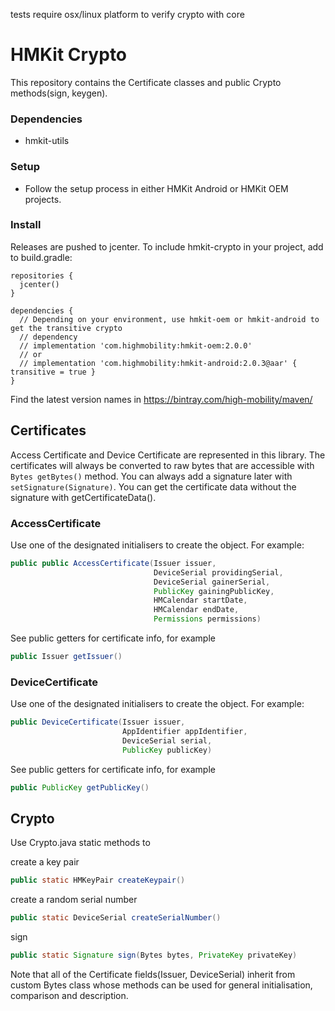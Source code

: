 tests require osx/linux platform to verify crypto with core


# HMKit Crypto

This repository contains the Certificate classes and public Crypto methods(sign, keygen).

### Dependencies

* hmkit-utils

### Setup

* Follow the setup process in either HMKit Android or HMKit OEM projects.

### Install

Releases are pushed to jcenter. To include hmkit-crypto in your project, add to build.gradle:

```
repositories {
  jcenter()
}

dependencies {
  // Depending on your environment, use hmkit-oem or hmkit-android to get the transitive crypto
  // dependency 
  // implementation 'com.highmobility:hmkit-oem:2.0.0'
  // or
  // implementation 'com.highmobility:hmkit-android:2.0.3@aar' { transitive = true }
}
```

Find the latest version names in https://bintray.com/high-mobility/maven/

## Certificates

Access Certificate and Device Certificate are represented in this library. The certificates will 
always be converted to raw bytes that are accessible with `Bytes getBytes()` method. You can always 
add a signature later with `setSignature(Signature)`. You can get the certificate data without
the signature with getCertificateData().

### AccessCertificate

Use one of the designated initialisers to create the object. For example:

```java
public public AccessCertificate(Issuer issuer,
                                DeviceSerial providingSerial,
                                DeviceSerial gainerSerial,
                                PublicKey gainingPublicKey,
                                HMCalendar startDate,
                                HMCalendar endDate,
                                Permissions permissions)
```

See public getters for certificate info, for example

```java
public Issuer getIssuer()
```

### DeviceCertificate
Use one of the designated initialisers to create the object. For example:

```java
public DeviceCertificate(Issuer issuer,
                         AppIdentifier appIdentifier,
                         DeviceSerial serial,
                         PublicKey publicKey)
```

See public getters for certificate info, for example

```java
public PublicKey getPublicKey()
```

## Crypto ##
Use Crypto.java static methods to

create a key pair
```java
public static HMKeyPair createKeypair()
```

create a random serial number
```java
public static DeviceSerial createSerialNumber()
```

sign

```java
public static Signature sign(Bytes bytes, PrivateKey privateKey)
```

Note that all of the Certificate fields(Issuer, DeviceSerial) inherit from custom Bytes class whose
methods can be used for general initialisation, comparison and description.
